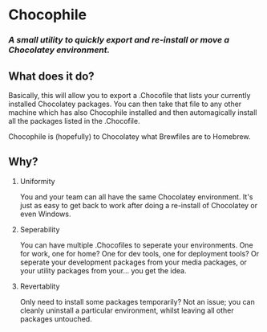 # Chocophile
### ***A small utility to quickly export and re-install or move a Chocolatey environment.***

## What does it do?
Basically, this will allow you to export a .Chocofile that lists your currently installed Chocolatey packages. You can then take that file to any other machine which has also Chocophile installed and then automagically install all the packages listed in the .Chocofile.

Chocophile is (hopefully) to Chocolatey what Brewfiles are to Homebrew.

## Why?
1. Uniformity

    You and your team can all have the same Chocolatey environment. It's just as easy to get back to work after doing a re-install of Chocolatey or even Windows.

3. Seperability
    
    You can have multiple .Chocofiles to seperate your environments. One for work, one for home? One for dev tools, one for deployment tools? Or seperate your development packages from your media packages, or your utility packages from your... you get the idea.

4. Revertablity

    Only need to install some packages temporarily? Not an issue; you can cleanly uninstall a particular environment, whilst leaving all other packages untouched.
